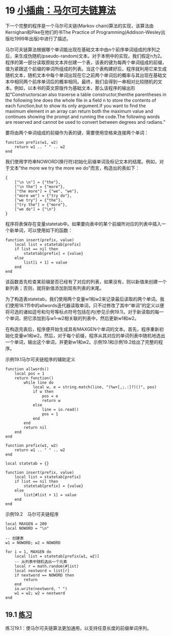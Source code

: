 # 19 [小插曲：马尔可夫链算法](../lua.md#19-小插曲马尔可夫链算法)

下一个完整的程序是一个马尔可夫链(Markov chain)算法的实现，该算法由Kernighan和Pike在他们的书The Practice of Programming(Addison-Wesley出版社1999年出版)中进行了描述。

马尔可夫链算法根据哪个单词能出现在基础文本中由n个前序单词组成的序列之后，来生成伪随机(pseudo-random)文本。对于本例中的实现，我们假定n为2。
程序的第一部分读取原始文本并创建一个表，该表的键为每两个单词组成的前缀，值为紧跟这个前缀的单词所组成的列表。当这个表构建好后，程序就利用它来生成随机文本，随机文本中每个单词出现在它之前两个单词后的概率与其出现在基础文本中相同两个前序单词后的概率相同。最终，我们会得到一串相对比较随机的文本。例如，以本书的英文原版作为基础文本，那么该程序的输出形如“Constructorscan also traverse a table constructor,thenthe parentheses in the following line does the whole file in a field n to store the contents of each function,but to show its only argument.If you want to find the maximum element in an array can return both the maximum value and continues showing the prompt and running the code.The following words are reserved and cannot be used to convert between degrees and radians.”

要将由两个单词组成的前缀作为表的键，需要使用空格来连接两个单词：

```
function prefix(w1, w2)
    return w1 .. " " .. w2
end
```

我们使用字符串NOWORD(换行符)初始化前缀单词及标记文本的结尾。例如，对于文本"the more we try the more we do"而言，构造出的表如下：

```
{
    ["\n \n"] = {"the"},
    ["\n the"] = {"more"},
    ["the more"] = {"we", "we"},
    ["more we"] = {"try do"},
    ["we try"] = {"the"},
    ["try the"] = {"more"},
    ["we do"] = {"\n"}
}
```

程序将表保存在变量statetab中。如果要向表中的某个前缀所对应的列表中插入一个新单词，可以使用如下的函数：

```
function insert(prefix, value)
    local list = statetab[prefix]
    if list == nil then
        statetab[prefix] = {value}
    else
        list[i + 1] = value
    end
end
```

该函数首先检查某前缀是否已经有了对应的列表，如果没有，则以新值来创建一个新列表；否则，就将新值添加到现有列表的末尾。

为了构造表statetab，我们使用两个变量w1和w2来记录最后读取的两个单词。我们使用18.1节中的allwords迭代器读取单词，只不过修改了其中“单词”的定义以便将可选的诸如逗号和句号等标点符号包括在内(参见示例19.1)。对于新读取的每一个单词，把它添加到与w1–w2相关联的列表中，然后更新w1和w2。

在构造完表后，程序便开始生成具有MAXGEN个单词的文本。首先，程序重新初始化变量w1和w2。然后，对于每个前缀，程序从其对应的单词列表中随机地选出一个单词，输出这个单词，并更新w1和w2。示例19.1和示例19.2给出了完整的程序。

示例19.1马尔可夫链程序的辅助定义

```
function allwords()
    local pos = 1
    return function()
        while line do
            local w, e = string.match(line, "(%w+[,;.:]?)()", pos)
            if w then
                pos = e
                return w
            else
                line = io.read()
                pos = 1
            end
        end
        return nil
    end
end

function prefix(w1, w2)
    return w1 .. " " .. w2
end

local statetab = {}

function insert(prefix, value)
    local list = statetab[prefix]
    if list == nil then
        statetab[prefix] = {value}
    else
        list[#list + 1] = value
    end
end
```

示例19.2　马尔可夫链程序

```
local MAXGEN = 200
local NOWORD = "\n"

-- 创建表
w1 = NOWORD; w2 = NOWORD

for i = 1, MAXGEN do
    local list = statetab[prefix(w1, w2)]
    -- 从列表中随机选出一个元素
    local r = math.random(#list)
    local nextword = list[r]
    if nextword == NOWORD then
        return
    end
    io.write(nextword, " ")
    w1 = w2; w2 = nextword
end
```

## 19.1 [练习](../lua.md#19-小插曲马尔可夫链算法)

练习19.1：使马尔可夫链算法更加通用，以支持任意长度的前缀单词序列。

